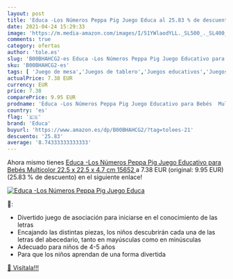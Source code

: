 ```yaml
---
layout: post
title: 'Educa -Los Números Peppa Pig Juego Educa al 25.83 % de descuento'
date: 2021-04-24 15:29:33
image: 'https://m.media-amazon.com/images/I/51YWlaodYLL._SL500_._SL400_.jpg'
comments: true
category: ofertas
author: 'tole.es'
slug: 'B00BHAHCG2-es Educa -Los Números Peppa Pig Juego Educativo para Bebés...'
sku: 'B00BHAHCG2-es'
tags: [ 'Juego de mesa','Juegos de tablero','Juegos educativos','Juegos y accesorios para juegos','Juguetes','Juguetes y juegos','bebés','educa', ]
actualPrice: 7.38 EUR
currency: EUR
price: 7.38
comparePrice: 9.95 EUR
prodname: 'Educa -Los Números Peppa Pig Juego Educativo para Bebés  Multicolor  22.5 x 22.5 x 4.7 cm  15652 '
country: 'es'
flag: '🇪🇸'
brand: 'Educa'
buyurl: 'https://www.amazon.es/dp/B00BHAHCG2/?tag=tolees-21'
descuento: '25.83'
average: '8.74333333333333'
---
```


Ahora mismo tienes [Educa -Los Números Peppa Pig Juego Educativo para Bebés  Multicolor  22.5 x 22.5 x 4.7 cm  15652 ](https://www.amazon.es/dp/B00BHAHCG2/?tag=tolees-21) a 7.38 EUR (original: 9.95 EUR) (25.83 %  de descuento) en el siguiente enlace!

[![Educa -Los Números Peppa Pig Juego Educa](https://m.media-amazon.com/images/I/51YWlaodYLL._SL500_._SL400_.jpg)](https://www.amazon.es/dp/B00BHAHCG2/?tag=tolees-21)

🔎:

- Divertido juego de asociación para iniciarse en el conocimiento de las letras
- Encajando las distintas piezas, los niños descubrirán cada una de las letras del abecedario, tanto en mayúsculas como en minúsculas
- Adecuado para niños de 4-5 años
- Para que los niños aprendan de una forma divertida

[🛒 Visítala!!!](https://www.amazon.es/dp/B00BHAHCG2/?tag=tolees-21)
